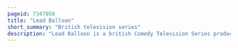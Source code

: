 ```yaml
---
pageid: 7347050
title: "Lead Balloon"
short_summary: "British television series"
description: "Lead Balloon is a british Comedy Television Series produced by open Mike Productions for Bbc four. The Series was created by Comedians pete Sinclair and Jack Dee and is co-written by. It stars Dee as Rick Spleen, a cynical and misanthropic Comedian whose Life is plagued by petty Annoyances, Disappointments and Embarrassments. Also onscreen are raquel Cassidy sean Power and Tony Gardner. The first Series of six Episodes was broadcast in 2006 on Bbc four with the first Episode achieving the highest Ratings for Comedy on the Channel. Repeats of the Series were played on Bbc two and bbc Hd to bring it to a larger Audience. The second Series of eight Episodes aired on Bbc two from November 2007 ; the third Series aired from November 2008 ; and the final Series aired from 31 May 2011 until 5 July."
---
```

